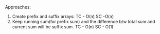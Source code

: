Approaches:
1) Create prefix and suffix arrays: TC - O(n) SC -O(n)
2) Keep running sum(for prefix sum) and the difference b/w total sum and current sum will be suffix sum. TC - O(n) SC - O(1)